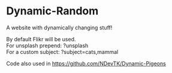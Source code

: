 # Dynamic-Random
A website with dynamically changing stuff!   

By default Flikr will be used.  
For unsplash prepend: ?unsplash  
For a custom subject: ?subject=cats,mammal  

Code also used in https://github.com/NDevTK/Dynamic-Pigeons
